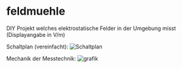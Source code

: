 # feldmuehle

DIY Projekt welches elektrostatische Felder in der Umgebung misst
(Displayangabe in V/m)

Schaltplan (vereinfacht):
![Schaltplan](https://user-images.githubusercontent.com/53939068/144713578-1fc03f90-370f-4e59-8500-67948e8b5d01.png)

Mechanik der Messtechnik:
![grafik](https://user-images.githubusercontent.com/53939068/144713581-f8e7a61b-4693-4612-ab04-71c54353c824.png)

